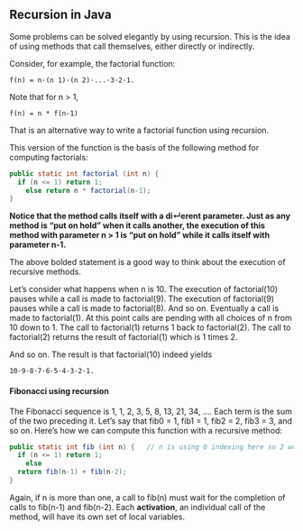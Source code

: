 ## Recursion in Java

Some problems can be solved elegantly by using recursion. This is the idea of using methods that call themselves, either directly or indirectly.

Consider, for example, the factorial function:

```
f(n) = n·(n 1)·(n 2)·...·3·2·1.
```

Note that for n > 1,

```
f(n) = n * f(n-1)
```

That is an alternative way to write a factorial function using recursion.


This version of the function is the basis of the following method for computing
factorials:
```java
public static int factorial (int n) {
  if (n <= 1) return 1;
    else return n * factorial(n-1);
}
```

**Notice that the method calls itself with a di↵erent parameter. Just as any method is “put on hold” when it calls another, the execution of this method with parameter n > 1 is “put on hold” while it calls itself with parameter n-1.**

The above bolded statement is a good way to think about the execution of recursive methods.

Let’s consider what happens when n is 10. The execution of factorial(10) pauses while a call is made to factorial(9). The execution of factorial(9) pauses while a call is made to factorial(8). And so on. Eventually a call is made to factorial(1). At this point calls are pending with all choices of n from 10 down to 1. The call to factorial(1) returns 1 back to factorial(2). The call to factorial(2) returns the result of factorial(1) which is 1 times 2.

And so on. The result is that factorial(10) indeed yields
```
10·9·8·7·6·5·4·3·2·1.
```

#### Fibonacci using recursion

The Fibonacci sequence is 1, 1, 2, 3, 5, 8, 13, 21, 34, .... Each term is the sum of the two preceding it. Let’s say that fib0 = 1, fib1 = 1, fib2 = 2, fib3 = 3, and so on. Here’s how we can compute this function with a recursive method:
```java
public static int fib (int n) {   // n is using 0 indexing here so 2 would actually be the third term of the sequence.
  if (n <= 1) return 1;
    else
  return fib(n-1) + fib(n-2);
}
```

Again, if n is more than one, a call to fib(n) must wait for the completion of calls to fib(n-1) and fib(n-2). Each __activation__, an individual call of the method, will have its own set of local variables.
